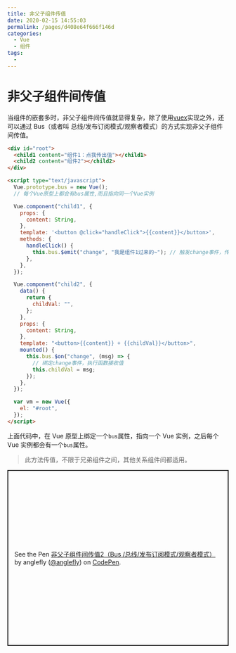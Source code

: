 ```yaml
---
title: 非父子组件传值
date: 2020-02-15 14:55:03
permalink: /pages/d408e64f666f146d
categories:
  - Vue
  - 组件
tags:
  -
---
```


# 非父子组件间传值

当组件的嵌套多时，非父子组件间传值就显得复杂，除了使用[vuex](https://vuex.vuejs.org/zh/)实现之外，还可以通过 Bus（或者叫 总线/发布订阅模式/观察者模式）的方式实现非父子组件间传值。

<!-- more -->

<div id="root">
		<child1 content="组件1：点我传出值"></child1>
		<child2 content="组件2"></child2>
	</div>

```html
<div id="root">
  <child1 content="组件1：点我传出值"></child1>
  <child2 content="组件2"></child2>
</div>

<script type="text/javascript">
  Vue.prototype.bus = new Vue();
  // 每个Vue原型上都会有bus属性,而且指向同一个Vue实例

  Vue.component("child1", {
    props: {
      content: String,
    },
    template: '<button @click="handleClick">{{content}}</button>',
    methods: {
      handleClick() {
        this.bus.$emit("change", "我是组件1过来的~"); // 触发change事件，传出值
      },
    },
  });

  Vue.component("child2", {
    data() {
      return {
        childVal: "",
      };
    },
    props: {
      content: String,
    },
    template: "<button>{{content}} + {{childVal}}</button>",
    mounted() {
      this.bus.$on("change", (msg) => {
        // 绑定change事件，执行函数接收值
        this.childVal = msg;
      });
    },
  });

  var vm = new Vue({
    el: "#root",
  });
</script>
```

上面代码中，在 Vue 原型上绑定一个`bus`属性，指向一个 Vue 实例，之后每个 Vue 实例都会有一个`bus`属性。

> 此方法传值，不限于兄弟组件之间，其他关系组件间都适用。

<p class="codepen" data-height="400" data-theme-id="light" data-default-tab="js,result" data-user="xugaoyi" data-slug-hash="wvaGwEj" style="height: 400px; box-sizing: border-box; display: flex; align-items: center; justify-content: center; border: 2px solid; margin: 1em 0; padding: 1em;" data-pen-title="非父子组件间传值2（Bus /总线/发布订阅模式/观察者模式）">
  <span>See the Pen <a href="https://codepen.io/xugaoyi/pen/wvaGwEj">
  非父子组件间传值2（Bus /总线/发布订阅模式/观察者模式）</a> by anglefly (<a href="https://codepen.io/xugaoyi">@anglefly</a>)
  on <a href="https://codepen.io">CodePen</a>.</span>
</p>
<script async src="https://static.codepen.io/assets/embed/ei.js"></script>
